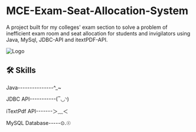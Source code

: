 
# MCE-Exam-Seat-Allocation-System

A project built for my colleges' exam section to solve a problem of inefficient exam room and seat allocation for students and invigilators using Java, MySql, JDBC-API and itextPDF-API.




![Logo](https://www.mcehassan.ac.in/assets/images/MCE_logo.png)


## 🛠 Skills
Java---------------^_~

JDBC API-----------(‾◡◝)

iTextPdf API-------＞﹏＜

MySQL Database-----⊙.☉







